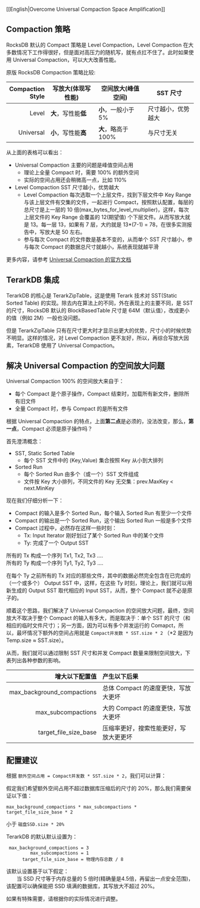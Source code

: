 [[English|Overcome Universal Compaction Space Amplification]]
## Compaction 策略
RocksDB 默认的 Compact 策略是 Level Compaction，Level Compaction 在大多数情况下工作得很好，但是面对高压力的随机写，就有点扛不住了。此时如果使用 Universal Compaction，可以大大改善性能。

原版 RocksDB Compaction 策略比较:

| Compaction<br/>Style | 写放大(体现写性能) | 空间放大(峰值空间) | SST 尺寸 |
|----------:|--------------------|---------------------|-----------------|
|     Level | **大**，写性能**低** | **小**，一般小于 5% | 尺寸越小，优势越大 |
| Universal | **小**，写性能**高** | **大**，略高于 100% | 与尺寸无关|

从上面的表格可以看出：

* Universal Compaction 主要的问题是峰值空间占用
  * 理论上全量 Compact 时，需要 100% 的额外空间
  * 实际的空间占用还会稍微高一点，比如 110%
* Level Compaction SST 尺寸越小，优势越大
  * Level Compaction 每次选取一个上层文件，找到下层文件中 Key Range 与该上层文件有交集的文件，一起进行 Compact，按照默认配置，每层的总尺寸是上一层的 10 倍(max_bytes_for_level_multiplier)，这样，每次上层文件的 Key Range 会覆盖的 12(期望值) 个下层文件。从而写放大就是 13。每一层 13，如果有 7 层，大约就是 13*(7-1) = 78，在很多实测报告中，写放大是 50 左右。
  * 参与每次 Compact 的文件数是基本不变的，从而单个 SST 尺寸越小，参与每次 Compact 的数据总尺寸就越小，系统表现就越平滑

更多内容，请参考 [Universal Compaction 的官方文档](https://github.com/facebook/rocksdb/wiki/Universal-Compaction)

## TerarkDB 集成
TerarkDB 的核心是 TerarkZipTable，这是使用 Terark 技术对 SST(Static Sorted Table) 的实现。除去内在算法上的不同，外在表现上的主要不同，是 SST 的尺寸，RocksDB 默认的 BlockBasedTable 尺寸是 64M（默认值），改成更小的值（例如 2M）一般也没问题。

但是 TerarkZipTable 只有在尺寸更大时才显示出更大的优势，尺寸小的时候优势不明显。这样的情况，对 Level Compaction 更不友好，所以，再综合写放大因素，TerarkDB 使用了 Universal Compaction。

## 解决 Universal Compaction 的空间放大问题
Universal Compaction 100% 的空间放大来自于：
* 每个 Compact 是个原子操作，Compact 结束时，加载所有新文件，删除所有旧文件
* 全量 Compact 时，参与 Compact 的是所有文件

根据 Universal Compaction 的特点，上面**第二点**是必须的，没法改变，那么，**第一点**，Compact 必须是原子操作吗？

首先澄清概念：

* SST, Static Sorted Table
  * 每个 SST 文件中的 (Key,Value) 集合按照 Key 从小到大排列
* Sorted Run
  * 每个 Sorted Run 由多个（或一个）SST 文件组成
  * 文件按 Key 大小排列，不同文件的 Key 无交集：prev.MaxKey < next.MinKey

现在我们仔细分析一下：
* Compact 的输入是多个 Sorted Run，每个输入 Sorted Run 有至少一个文件
* Compact 的输出是一个 Sorted Run，这个输出 Sorted Run 一般是多个文件
* Compact 过程中，必然存在这样一些时刻：
  * Tx: Input Iterator 刚好划过了某个 Sorted Run 中的某个文件
  * Ty: 完成了一个 Output SST

所有的 Tx 构成一个序列 Tx1, Tx2, Tx3 ....<br/>
所有的 Ty 构成一个序列 Ty1, Ty2, Ty3 ....

在每个 Ty 之前所有的 Tx 对应的那些文件，其中的数据必然完全包含在已完成的（一个或多个） Output SST 中，这样，在这些 Ty 时刻，理论上，我们就可以用新生成的 Output SST 取代相应的 Input SST，从而，整个 Compact 就不必是原子的。

顺着这个思路，我们解决了 Universal Compaction 的空间放大问题，最终，空间放大不取决于整个 Compact 的输入有多大，而是取决于：单个 SST 的尺寸（和相应的临时文件尺寸）；另一方面，因为可以有多个并发运行的 Comapct，所以，最坏情况下额外的空间占用就是 `Compact并发数 * SST.size * 2` （*2 是因为 Temp.size ≈ SST.size）。

从而，我们就可以通过限制 SST 尺寸和并发 Compact 数量来限制空间放大，下表列出各种参数的影响。

|    增大以下配置值          |产生以下后果|
|-------------------------:|:---------|
|max_background_compactions|总体 Compact 的速度更快，写放大更坏|
|max_subcompactions|大的 Compact 的速度更快，写放大更坏|
|target_file_size_base|压缩率更好，搜索性能更好，写放大更更坏|

## 配置建议
根据 `额外空间占用 = Compact并发数 * SST.size * 2`，我们可以计算：

假定我们希望额外空间占用不超过数据库压缩后的尺寸的 20%，那么我们需要保证以下值：
```
max_background_compactions * max_subcompactions * target_file_size_base * 2
```
小于 `磁盘SSD.size * 20%`

TerarkDB 的默认默认设置为：
```
 max_background_compactions = 3
         max_subcompactions = 1
      target_file_size_base = 物理内存总数 / 8
```
该默认设置基于以下假定：<br/>
　　当 SSD 尺寸等于内存总量的 5 倍时(精确量是4.5倍，再留出一点安全范围)，该配置可以确保能把 SSD 填满的数据库，其写放大不超过 20%。

如果有特殊需要，请根据你的实际情况进行调整。